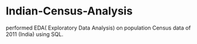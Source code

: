 # Indian-Census-Analysis
performed EDA( Exploratory Data Analysis) on population Census data of 2011 (India) using SQL.
